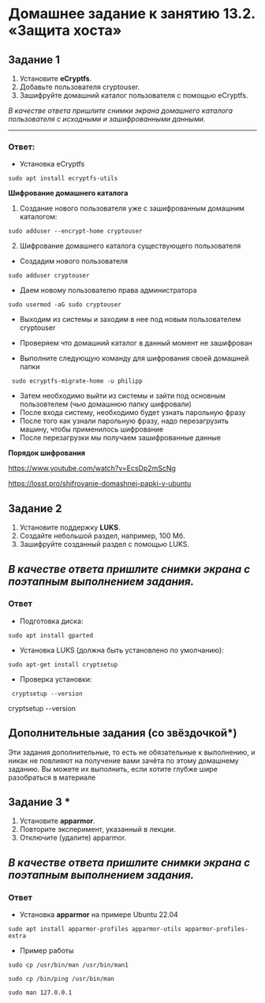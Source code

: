 # Домашнее задание к занятию 13.2. «Защита хоста»

## Задание 1

1. Установите **eCryptfs**.
2. Добавьте пользователя cryptouser.
3. Зашифруйте домашний каталог пользователя с помощью eCryptfs.

*В качестве ответа  пришлите снимки экрана домашнего каталога пользователя с исходными и зашифрованными данными.*  

----
### Ответ:
* Установка eCryptfs

```script bash
sudo apt install ecryptfs-utils
```
**Шифрование домашнего каталога**

1. Создание нового пользователя уже с зашифрованным домашним каталогом:

```script bash
sudo adduser --encrypt-home cryptouser
```

2. Шифрование домашнего каталога существующего пользователя

 * Создадим нового пользователя
 ```script bash
 sudo adduser cryptouser
 ```
* Даем новому пользователю права администратора
 ```script bash
 sudo usermod -aG sudo cryptouser
 ```
* Выходим из системы и заходим в нее под новым пользователем cryptouser
* Проверяем что домашний каталог в данный момент не зашифрован

* Выполните следующую команду для шифрования своей домашней папки
```script bash
 sudo ecryptfs-migrate-home -u philipp
 ```
* Затем необходимо выйти из системы и зайти под основным пользовтелем (чью домашнюю папку шифровали)
* После входа систему, необходимо будет узнать парольную фразу
* После того как узнали парольную фразу, надо перезагрузить машину, чтобы применилось шифрование
* После перезагрузки мы получаем зашифрованные данные

**Порядок шифрования**

https://www.youtube.com/watch?v=EcsDp2mScNg

https://losst.pro/shifrovanie-domashnej-papki-v-ubuntu

## Задание 2

1. Установите поддержку **LUKS**.
2. Создайте небольшой раздел, например, 100 Мб.
3. Зашифруйте созданный раздел с помощью LUKS.

*В качестве ответа пришлите снимки экрана с поэтапным выполнением задания.*
---
### Ответ

* Подготовка диска:
```script bash
sudo apt install gparted
 ```
* Установка LUKS (должна быть установлено по умолчанию):
```script bash
sudo apt-get install cryptsetup
 ```
* Проверка установки:
```script bash
 cryptsetup --version
 ```
 cryptsetup --version

## Дополнительные задания (со звёздочкой*)

Эти задания дополнительные, то есть не обязательные к выполнению, и никак не повлияют на получение вами зачёта по этому домашнему заданию. Вы можете их выполнить, если хотите глубже шире разобраться в материале

## Задание 3 *

1. Установите **apparmor**.
2. Повторите эксперимент, указанный в лекции.
3. Отключите (удалите) apparmor.


*В качестве ответа пришлите снимки экрана с поэтапным выполнением задания.*
---
### Ответ

* Установка **apparmor** на примере Ubuntu 22.04
```script bash
sudo apt install apparmor-profiles apparmor-utils apparmor-profiles-extra
```
* Пример работы
```script bash
sudo cp /usr/bin/man /usr/bin/man1
```
```script bash
sudo cp /bin/ping /usr/bin/man
```
```script bash
sudo man 127.0.0.1
```

